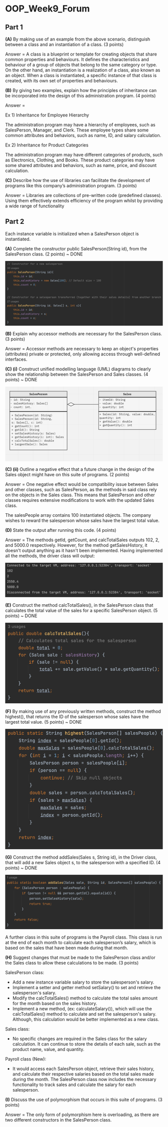 # OOP_Week9_Forum

## Part 1

**(A)** By making use of an example from the above scenario, distinguish between a class and an instantiation of a class. (3 points)

Answer = A class is a blueprint or template for creating objects that share common properties and behaviours. It defines the characteristics and behaviour of a group of objects that belong to the same category or type.
On the other hand, an instantiation is a realization of a class, also known as an object. When a class is instantiated, a specific instance of that class is created, with its own set of properties and behaviours.

**(B)** By giving two examples, explain how the principles of inheritance can be incorporated into the design of this administration program. (4 points)

Answer = 

Ex 1) Inheritance for Employee Hierarchy

The administration program may have a hierarchy of employees, such as SalesPerson, Manager, and Clerk. These employee types share some common attributes and behaviors, such as name, ID, and salary calculation.

Ex 2) Inheritance for Product Categories

The administration program may have different categories of products, such as Electronics, Clothing, and Books. These product categories may have some shared attributes and behaviors, such as name, price, and discount calculation.

**(C)** Describe how the use of libraries can facilitate the development of programs like this company’s administration program. (3 points)

Answer = Libraries are collections of pre-written code (predefined classes). Using them effectively extends efficiency of the program whilst by providing a wide range of functionality

## Part 2

Each instance variable is initialized when a SalesPerson object is instantiated.

**(A)** Complete the constructor public SalesPerson(String id), from the SalesPerson class. (2 points) ~ DONE

![constructor.png](images/Constructor.png)

**(B)** Explain why accessor methods are necessary for the SalesPerson class. (3 points) 

Answer = Accessor methods are necessary to keep an object's properties (attributes) private or protected, only allowing access through well-defined interfaces.

**(C) (i)** Construct unified modelling language (UML) diagrams to clearly show the relationship between the SalesPerson and Sales classes. (4 points) ~ DONE

![UML.png](images/UML.png)

**(C) (ii)** Outline a negative effect that a future change in the design of the Sales object might have on this suite of programs. (2 points)

Answer = One negative effect would be compatibility issue between Sales and other classes, such as SalesPerson, as the methods in said class rely on the objects in the Sales class. This means that SalesPerson and other classes requires extensive modifications to work with the updated Sales class.

The salesPeople array contains 100 instantiated objects. The company wishes to reward the salesperson whose sales have the largest total value.

**(D)** State the output after running this code. (4 points)

Answer = The methods getId, getCount, and calcTotalSales outputs 102, 2, and 5000.0 respectively. However, for the method getSalesHistory, it doesn't output anything as it hasn't been implemented.
Having implemented all the methods, the driver class will output:

![Output.png](images/Output.png)

**(E)** Construct the method calcTotalSales(), in the SalesPerson class that calculates the total value of the sales for a specific SalesPerson object. (5 points) ~ DONE

![CalcTotalSales.png](images/CalcTotalSales.png)

**(F)** By making use of any previously written methods, construct the method highest(), that returns the ID of the salesperson whose sales have the largest total value. (5 points) ~ DONE

![highest.png](images/Highest.png)

**(G)** Construct the method addSales(Sales s, String id), in the Driver class, that will add a new Sales object s, to the salesperson with a specified ID. (4 points) ~ DONE

![addSales.png](images/AddSales.png)

A further class in this suite of programs is the Payroll class. This class is run at the end of each month to calculate each salesperson’s salary, which is based on the sales that have been made during that month.

**(H)** Suggest changes that must be made to the SalesPerson class and/or the Sales class to allow these calculations to be made. (3 points)

SalesPerson class:
+ Add a new instance variable salary to store the salesperson's salary.
+ Implement a setter and getter method setSalary() to set and retrieve the salesperson's salary.
+ Modify the calcTotalSales() method to calculate the total sales amount for the month based on the sales history.
+ Implement a new method, (ex: calculateSalary()), which will use the calcTotalSales() method to calculate and set the salesperson's salary. Although, this calculation would be better implemented as a new class.

Sales class:
+ No specific changes are required in the Sales class for the salary calculation. It can continue to store the details of each sale, such as the product name, value, and quantity.

Payroll class (New):
+ It would access each SalesPerson object, retrieve their sales history, and calculate their respective salaries based on the total sales made during the month. The SalesPerson class now includes the necessary functionality to track sales and calculate the salary for each salesperson.

**(I)** Discuss the use of polymorphism that occurs in this suite of programs. (3 points)

Answer = The only form of polymorphism here is overloading, as there are two different constructors in the SalesPerson class.
